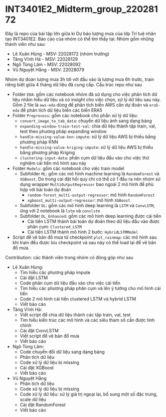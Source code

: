 # INT3401E2_Midterm_group_22028172

Đây là repo của bài tập lớn giữa kì Dự báo lượng mưa của lớp Trí tuệ nhân tạo INT3401E2. Báo cáo của nhóm có thể tìm thấy tại: Nhóm gồm những thành viên như sau: 
- Lê Xuân Hùng - MSV: 22028172 (nhóm trưởng)
- Tăng Vĩnh Hà - MSV: 22028129
- Ngô Tùng Lâm - MSV: 22028092
- Vũ Nguyệt Hằng - MSV: 22028079

Nhóm dự đoán lượng mưa 3h tới với đầu vào là lượng mưa 6h trước, train riêng biệt giữa 4 tháng dữ liệu đã cung cấp. Cấu trúc repo như sau
- Folder `EDA`: gồm các notebook nhóm đã sử dụng cho việc phân tích dữ liệu nhằm hiểu dữ liệu và có insight cho việc chọn, xử lý dữ liệu sau này. Gồm 2 file là `aws-eda` dùng để phân tích biến AWS cần dự đoán và `era5-eda` để phân tích dữ liệu biến các biến ERA5
- Folder `Preprocess`: gồm các notebook cho phần xử lý dữ liệu:
  - `convert_image_to_tab_data`: chuyển dữ liệu ảnh sang dạng bảng
  - `expanding-window-train-test-val`: chia dữ liệu thành tập train, val, test theo phương pháp expanding window
  - `handle-missing-value-knn-impute`: xử lý dữ liệu AWS bị thiếu bằng phương pháp KNN
  - `handle-missing-value-kriging-impute`: xử lý dữ liệu AWS bị thiếu bằng phương pháp Kriging
  - `clustering-input-data`: phân cụm dữ liệu đầu vào cho việc thử nghiệm cải tiến mô hình sau này
- Folder `Models`: gồm các notebook cho việc train model
  - Subfolder `ML`: gồm các mô hình machine learning là `RandomForest` và `XGBoost`. Do trong cài đặt hồi quy chỉ có thể có 1 đầu ra nên nhóm sử dụng wrapper `MultiOutputRegressor` bao ngoài 2 mô  hình để phù hợp với bài toán dự đoán
      - `random-forest_multi-output-regressor`: mô hình `RandomForest`
      - `xgboost_multi-output-regressor`: mô hình `XGBoost`
  - Subfolder `DL`: gồm các mô hình deep learning là `LSTM` và `ConvLSTM`, ứng với 2 notebook là `lstm` và `convlstm`
  - Subfolder `DL_Enhanced`: gồm các mô hình deep learning được cải tiến
      - Cải tiến LSTM thành bài toán dự đoán theo dữ liệu đầu vào được phân cụm: `Clustered_LSTM`
      - Cải tiến LSTM thành mô hình 2 bước: `HybridLSTMModel`
- Script để vẽ bản đồ mưa từ checkpoint `plot_rainmap`: các mô hình sau khi train đều được lưu checkpoint và sau này có thể load lại để vẽ bản đồ mưa.

Contribution: các thành viên trong nhóm có đóng góp như sau
- Lê Xuân Hùng:
    - Tìm hiểu các phương pháp impute 
    - Cài đặt LSTM
    - Code phân cụm dữ liệu đầu vào cho việc cải tiến
    - Tìm hiểu các phương pháp phân cụm và lên ý tưởng cho mô hình cải tiến
    - Code 2 mô hình cải tiến clustered LSTM và hybrid LSTM
    - Viết báo cáo
- Tăng Vĩnh Hà:
    - Viết script để chia dữ liệu thành các tập train, val, test
    - Tìm hiểu kiến trúc các mô hình và các siêu tham số cần được tinh chỉnh
    - Cài đặt ConvLSTM
    - Viết script để vẽ bản đồ mưa
    - Viết báo cáo
- Ngô Tùng Lâm:
    - Code chuyển đổi dữ liệu sang dạng bảng
    - Phân tích dữ liệu
    - Code xử lý dữ liệu bị missing
    - Cài đặt XGBoost
    - Viết báo cáo
- Vũ Nguyệt Hằng
    - Phân tích dữ liệu
    - Code xử lý dữ liệu bị missing
    - Code xử lý dữ liệu: xử lý giá trị ngoại lai, bổ sung một số đặc trưng, scale dữ liệu
    - Cài đặt RandomForest
    - Viết báo cáo